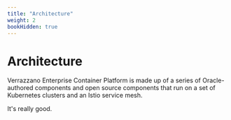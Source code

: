 ```yaml
---
title: "Architecture"
weight: 2
bookHidden: true
---
```


# Architecture

Verrazzano Enterprise Container Platform is made up of a series of Oracle-authored components and open source components that run on a set of Kubernetes clusters and an Istio service mesh.

It's really good.
